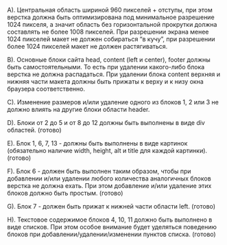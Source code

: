 A). Центральная область шириной 960 пикселей + отступы, при этом верстка должна быть оптимизирована
 под минимальное разрешение 1024 пикселя, а значит область без горизонтальной прокрутки должна составлять
  не более 1008 пикселей. При разрешении экрана менее 1024 пикселей макет не должен собираться “в кучу”, при разрешении более 1024 
  пикселей макет не должен растягиваться.

B). Основные блоки сайта head, content (left и center), footer должны быть самостоятельными. То есть
 при удалении какого-либо блока верстка не должна распадаться. При удалении блока content верхняя и нижняя
  части макета должны быть прижаты к верху и к низу окна браузера соответственно.

C). Изменение размеров и/или удаление одного из блоков 1, 2 или 3 не должно влиять на другие блоки области header.

D). Блоки от 2 до 5 и от 8 до 12 должны быть выполнены в виде div областей. (готово)

E). Блок 1, 6, 7, 13 - должны быть выполнены в виде картинок
 (обязательно наличие width, height, alt и title для каждой картинки). (готово)

F). Блок 6 - должен быть выполнен таким образом, чтобы при добавлении и/или удалении
 любого количества аналогичных блоков верстка не должна ехать. При этом добавление и/или удаление
  этих блоков должно быть простым. (готово)

G). Блок 7 - должен быть прижат к нижней части области left. (готово)

H). Текстовое содержимое блоков 4, 10, 11 должно быть выполнено в виде списков.
 При этом особое внимание будет уделяться поведению блоков при добавлении/удалении/изменении пунктов списка. (готово)